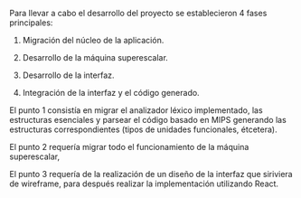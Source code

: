 Para llevar a cabo el desarrollo del proyecto se establecieron 4 fases principales:

1. Migración del núcleo de la aplicación.

2. Desarrollo de la máquina superescalar.

3. Desarrollo de la interfaz.

4. Integración de la interfaz y el código generado.

El punto 1 consistía en migrar el analizador léxico implementado, las estructuras esenciales y parsear el código basado en MIPS generando las estructuras correspondientes (tipos de unidades funcionales, étcetera).



El punto 2 requería migrar todo el funcionamiento de la máquina superescalar, 

El punto 3 requería de la realización de un diseño de la interfaz que siriviera de wireframe, para después realizar la implementación utilizando React.

